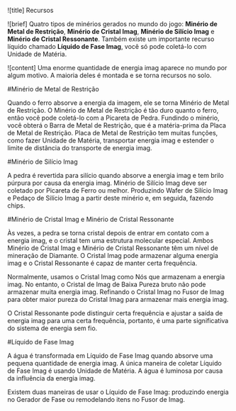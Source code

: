 ![title]
Recursos

![brief]
Quatro tipos de minérios gerados no mundo do jogo: __Minério de Metal de Restrição__, __Minério de Cristal Imag__, __Minério de Silício Imag__ e __Minério de Cristal Ressonante__. Também existe um importante recurso líquido chamado __Líquido de Fase Imag__, você só pode coletá-lo com Unidade de Matéria.

![content]
Uma enorme quantidade de energia imag aparece no mundo por algum motivo. A maioria deles é montada e se torna recursos no solo. 

#Minério de Metal de Restrição

Quando o ferro absorve a energia da imagem, ele se torna Minério de Metal de Restrição. O Minério de Metal de Restrição é tão duro quanto o ferro, então você pode coletá-lo com a Picareta de Pedra. Fundindo o minério, você obterá o Barra de Metal de Restrição, que é a matéria-prima da Placa de Metal de Restrição. Placa de Metal de Restrição tem muitas funções, como fazer Unidade de Matéria, transportar energia imag e estender o limite de distância do transporte de energia imag.

#Minério de Silício Imag

A pedra é revertida para silício quando absorve a energia imag e tem brilo púrpura por causa da energia imag. Minério de Silício Imag deve ser coletado por Picareta de Ferro ou melhor. Produzindo Wafer de Silício Imag e Pedaço de Silício Imag a partir deste minério e, em seguida, fazendo chips.

#Minério de Cristal Imag e Minério de Cristal Ressonante

Às vezes, a pedra se torna cristal depois de entrar em contato com a energia imag, e o cristal tem uma estrutura molecular especial. Ambos Minério de Cristal Imag e Minério de Cristal Ressonante têm um nível de mineração de Diamante. O Cristal Imag pode armazenar alguma energia imag e o Cristal Ressonante é capaz de manter certa frequência.

Normalmente, usamos o Cristal Imag como Nós que armazenam a energia imag. No entanto, o Cristal de Imag de Baixa Pureza bruto não pode armazenar muita energia imag. Refinando o Cristal Imag no Fusor de Imag para obter maior pureza do Cristal Imag para armazenar mais energia imag.

O Cristal Ressonante pode distinguir certa frequência e ajustar a saída de energia imag para uma certa frequência, portanto, é uma parte significativa do sistema de energia sem fio.

#Líquido de Fase Imag

A água é transformada em Líquido de Fase Imag quando absorve uma pequena quantidade de energia imag. A única maneira de coletar Líquido de Fase Imag é usando Unidade de Matéria. A água é luminosa por causa da influência da energia imag.

Existem duas maneiras de usar o Líquido de Fase Imag: produzindo energia no Gerador de Fase ou remodelando itens no Fusor de Imag.

